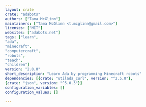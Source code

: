 ```yaml
---
layout: crate
crate: "adabots"
authors: ["Tama McGlinn"]
maintainers: ["Tama McGlinn <t.mcglinn@gmail.com>"]
licenses: ["MIT"]
websites: ["adabots.net"]
tags: ["learn",
"ada",
"minecraft",
"computercraft",
"robots",
"teach",
"children"]
version: "2.0.0"
short_description: "Learn Ada by programming Minecraft robots"
dependencies: [{crate: "utilada_curl", version: "^2.5.0"},
{crate: "json", version: "^5.0.3"}]
configuration_variables: []
configuration_values: []

---
```



